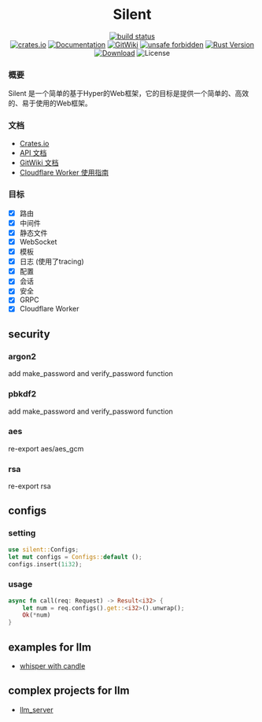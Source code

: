 <div align="center">
<h1>Silent</h1>
<p>
<a href="https://github.com/silent-rs/silent/actions">
    <img alt="build status" src="https://github.com/silent-rs/silent/actions/workflows/build.yml/badge.svg" />
</a>
<br/>
<a href="https://crates.io/crates/silent"><img alt="crates.io" src="https://img.shields.io/crates/v/silent" /></a>
<a href="https://docs.rs/silent"><img alt="Documentation" src="https://docs.rs/silent/badge.svg" /></a>
<a href="https://deepwiki.com/silent-rs/silent"><img alt="GitWiki" src="https://img.shields.io/badge/GitWiki-Documentation-blue" /></a>
<a href="https://github.com/rust-secure-code/safety-dance/"><img alt="unsafe forbidden" src="https://img.shields.io/badge/unsafe-forbidden-success.svg" /></a>
<a href="https://www.rust-lang.org"><img alt="Rust Version" src="https://img.shields.io/badge/rust-1.75%2B-blue" /></a>
<br/>
<a href="https://crates.io/crates/silent"><img alt="Download" src="https://img.shields.io/crates/d/silent.svg" /></a>
<img alt="License" src="https://img.shields.io/crates/l/silent.svg" />
</p>
</div>

### 概要

Silent 是一个简单的基于Hyper的Web框架，它的目标是提供一个简单的、高效的、易于使用的Web框架。

### 文档

- [Crates.io](https://crates.io/crates/silent)
- [API 文档](https://docs.rs/silent)
- [GitWiki 文档](https://deepwiki.com/silent-rs/silent)
- [Cloudflare Worker 使用指南](docs/cloudflare-worker.md)

### 目标

- [x] 路由
- [x] 中间件
- [x] 静态文件
- [x] WebSocket
- [x] 模板
- [x] 日志 (使用了tracing)
- [x] 配置
- [x] 会话
- [x] 安全
- [x] GRPC
- [x] Cloudflare Worker

## security

### argon2

add make_password and verify_password function

### pbkdf2

add make_password and verify_password function

### aes

re-export aes/aes_gcm

### rsa

re-export rsa

## configs

### setting

```rust
use silent::Configs;
let mut configs = Configs::default ();
configs.insert(1i32);
```

### usage

```rust
async fn call(req: Request) -> Result<i32> {
    let num = req.configs().get::<i32>().unwrap();
    Ok(*num)
}
```

## examples for llm

* [whisper with candle](./examples/candle_whisper/readme.md)

## complex projects for llm

* [llm_server](https://github.com/silent-rs/llm_server)
